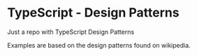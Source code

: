 # TypeScript - Design Patterns
Just a repo with TypeScript Design Patterns

Examples are based on the design patterns found on wikipedia.
